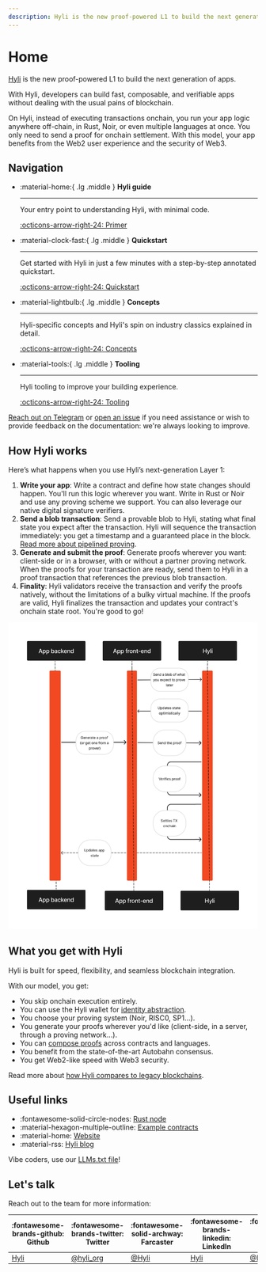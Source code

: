 ```yaml
---
description: Hyli is the new proof-powered L1 to build the next generation of apps. This is your developer documentation.
---
```


# Home

[Hyli](https://hyli.org/) is the new proof-powered L1 to build the next generation of apps.

With Hyli, developers can build fast, composable, and verifiable apps without dealing with the usual pains of blockchain.

On Hyli, instead of executing transactions onchain, you run your app logic anywhere off-chain, in Rust, Noir, or even multiple languages at once. You only need to send a proof for onchain settlement. With this model, your app benefits from the Web2 user experience and the security of Web3.

## Navigation

<div class="grid cards" markdown>

-   :material-home:{ .lg .middle } __Hyli guide__

    ---

    Your entry point to understanding Hyli, with minimal code.

    [:octicons-arrow-right-24: Primer](./guide/index.md)

-   :material-clock-fast:{ .lg .middle } __Quickstart__

    ---

    Get started with Hyli in just a few minutes with a step-by-step annotated quickstart.

    [:octicons-arrow-right-24: Quickstart](./quickstart/index.md)

-   :material-lightbulb:{ .lg .middle } __Concepts__

    ---

    Hyli-specific concepts and Hyli's spin on industry classics explained in detail.

    [:octicons-arrow-right-24: Concepts](./concepts/index.md)

-   :material-tools:{ .lg .middle } __Tooling__

    ---

    Hyli tooling to improve your building experience.

    [:octicons-arrow-right-24: Tooling](./tooling/index.md)

</div>

[Reach out on Telegram](https://t.me/hyli_org) or [open an issue](https://github.com/hyli-org/devhub-hyli) if you need assistance or wish to provide feedback on the documentation: we're always looking to improve.

## How Hyli works

Here’s what happens when you use Hyli’s next-generation Layer 1:

1. __Write your app__: Write a contract and define how state changes should happen. You'll run this logic wherever you want. Write in Rust or Noir and use any proving scheme we support. You can also leverage our native digital signature verifiers.
1. __Send a blob transaction__: Send a provable blob to Hyli, stating what final state you expect after the transaction. Hyli will sequence the transaction immediately: you get a timestamp and a guaranteed place in the block. [Read more about pipelined proving](./concepts/pipelined-proving.md).
1. __Generate and submit the proof__: Generate proofs wherever you want: client-side or in a browser, with or without a partner proving network. When the proofs for your transaction are ready, send them to Hyli in a proof transaction that references the previous blob transaction.
1. __Finality__: Hyli validators receive the transaction and verify the proofs natively, without the limitations of a bulky virtual machine. If the proofs are valid, Hyli finalizes the transaction and updates your contract's onchain state root. You're good to go!

![Sequence diagram explaining the steps going from sequencing to proving to verification and consensus.](./assets/img/hyli-main-diagram.jpg)

## What you get with Hyli

Hyli is built for speed, flexibility, and seamless blockchain integration.

With our model, you get:

- You skip onchain execution entirely.
- You can use the Hyli wallet for [identity abstraction](./concepts/identity.md).
- You choose your proving system (Noir, RISC0, SP1…).
- You generate your proofs wherever you'd like (client-side, in a server, through a proving network…).
- You can [compose proofs](./concepts/proof-composition.md) across contracts and languages.
- You benefit from the state-of-the-art Autobahn consensus.
- You get Web2-like speed with Web3 security.

Read more about [how Hyli compares to legacy blockchains](./concepts/hyli-vs-vintage-blockchains.md).

## Useful links

<div class="grid cards" markdown>

- :fontawesome-solid-circle-nodes: [Rust node](http://github.com/hyli-org/hyli)
- :material-hexagon-multiple-outline: [Example contracts](http://github.com/hyli-org/examples)
- :material-home: [Website](https://hyli.org)
- :material-rss: [Hyli blog](https://blog.hyli.org)

</div>

Vibe coders, use our [LLMs.txt file](./llms.txt)!

## Let's talk

Reach out to the team for more information:

| :fontawesome-brands-github: Github | :fontawesome-brands-twitter: Twitter | :fontawesome-solid-archway: Farcaster | :fontawesome-brands-linkedin: LinkedIn | :fontawesome-brands-youtube: Youtube |:fontawesome-brands-telegram: Telegram|
|-------------------------------------|--------------------------------------|--------------------------------------|--------------------------------------|--------------------------------------|--------------------------------------|
| [Hyli](https://github.com/hyli-org) | [@hyli_org](https://x.com/hyli_org)  | [@Hyli](https://farcaster.xyz/hyli-org) | [Hyli](https://www.linkedin.com/company/hyli-org/) | [@Hyli](https://www.youtube.com/@hyli-org) | [Hyli](https://t.me/hyli_org)|
